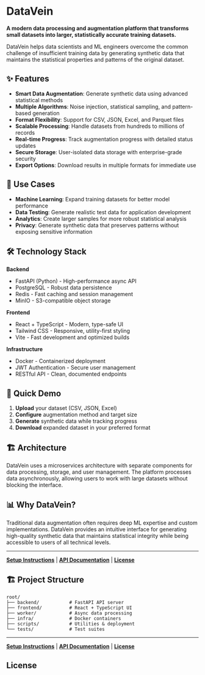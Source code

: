 # DataVein

**A modern data processing and augmentation platform that transforms small datasets into larger, statistically accurate training datasets.**

DataVein helps data scientists and ML engineers overcome the common challenge of insufficient training data by generating synthetic data that maintains the statistical properties and patterns of the original dataset.

## ✨ Features

- **Smart Data Augmentation**: Generate synthetic data using advanced statistical methods
- **Multiple Algorithms**: Noise injection, statistical sampling, and pattern-based generation
- **Format Flexibility**: Support for CSV, JSON, Excel, and Parquet files
- **Scalable Processing**: Handle datasets from hundreds to millions of records
- **Real-time Progress**: Track augmentation progress with detailed status updates
- **Secure Storage**: User-isolated data storage with enterprise-grade security
- **Export Options**: Download results in multiple formats for immediate use

## 🎯 Use Cases

- **Machine Learning**: Expand training datasets for better model performance
- **Data Testing**: Generate realistic test data for application development
- **Analytics**: Create larger samples for more robust statistical analysis
- **Privacy**: Generate synthetic data that preserves patterns without exposing sensitive information

## 🛠 Technology Stack

**Backend**
- FastAPI (Python) - High-performance async API
- PostgreSQL - Robust data persistence
- Redis - Fast caching and session management
- MinIO - S3-compatible object storage

**Frontend**
- React + TypeScript - Modern, type-safe UI
- Tailwind CSS - Responsive, utility-first styling
- Vite - Fast development and optimized builds

**Infrastructure**
- Docker - Containerized deployment
- JWT Authentication - Secure user management
- RESTful API - Clean, documented endpoints

## 🚀 Quick Demo

1. **Upload** your dataset (CSV, JSON, Excel)
2. **Configure** augmentation method and target size
3. **Generate** synthetic data while tracking progress
4. **Download** expanded dataset in your preferred format

## 🏗 Architecture

DataVein uses a microservices architecture with separate components for data processing, storage, and user management. The platform processes data asynchronously, allowing users to work with large datasets without blocking the interface.

## 📊 Why DataVein?

Traditional data augmentation often requires deep ML expertise and custom implementations. DataVein provides an intuitive interface for generating high-quality synthetic data that maintains statistical integrity while being accessible to users of all technical levels.

---

**[Setup Instructions](SETUP.md)** | **[API Documentation](http://localhost:8000/docs)** | **[License](LICENSE)**

## 🏗 Project Structure

```
root/
├── backend/           # FastAPI API server
├── frontend/          # React + TypeScript UI
├── worker/            # Async data processing
├── infra/             # Docker containers
├── scripts/           # Utilities & deployment
└── tests/             # Test suites
```

---

**[Setup Instructions](SETUP.md)** | **[API Documentation](http://localhost:8000/docs)** | **[License](LICENSE)**


## License
